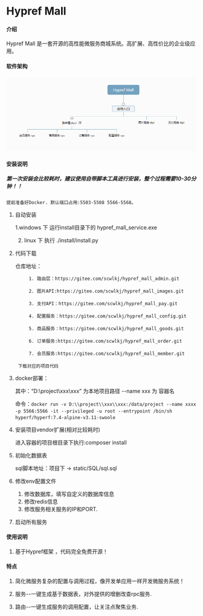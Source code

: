 # Hypref Mall

#### 介绍
Hypref Mall 是一套开源的高性能微服务商城系统。高扩展、高性价比的企业级应用。


#### 软件架构
![输入图片说明](images/123.png)


#### 安装说明
##### 第一次安装会比较耗时，建议使用自带脚本工具进行安装，整个过程需要10-30分钟！！

    提前准备好Docker. 默认端口占用:5503-5508 5566-5568。

1. 自动安装

   1.windows 下 运行install目录下的 hypref_mall_service.exe

   2. linux 下 执行 ./install/install.py 

3. 代码下载

    仓库地址：

            1. 路由层：https://gitee.com/scwlkj/hypref_mall_admin.git

            2. 图片API:https://gitee.com/scwlkj/hypref_mall_images.git

            3. 支付API：https://gitee.com/scwlkj/hypref_mall_pay.git

            4. 配置服务：https://gitee.com/scwlkj/hypref_mall_config.git

            5. 商品服务：https://gitee.com/scwlkj/hypref_mall_goods.git

            6. 订单服务:https://gitee.com/scwlkj/hypref_mall_order.git

            7. 会员服务:https://gitee.com/scwlkj/hypref_mall_member.git
        
        下载对应的项目代码    

4. docker部署：

    其中：“D:\\project\\xxx\\xxx” 为本地项目路径 --name xxx 为 容器名

    命令：```docker run -v D:\\project\\xxx\\xxx:/data/project --name xxxx  -p 5566:5566 -it --privileged -u root --entrypoint /bin/sh hyperf/hyperf:7.4-alpine-v3.11-swoole```


4. 安装项目vendor扩展(相对比较耗时)

    进入容器的项目根目录下执行:composer install

5. 初始化数据表

    sql脚本地址：项目下 -> static/SQL/sql.sql

6. 修改env配置文件
   1. 修改数据库，填写自定义的数据库信息
   2. 修改redis信息
   3. 修改服务相关服务的IP和PORT.

7. 启动所有服务


#### 使用说明

1.  基于Hypref框架 ，代码完全免费开源！


#### 特点

1.  简化微服务复杂的配置与调用过程，像开发单应用一样开发微服务系统！

2.  服务--一键生成基于数据表，对外提供的增删改查rpc服务.

3.  路由--一键生成服务的调用配置，让关注点聚焦业务.

